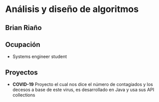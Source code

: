 # Análisis y diseño de algoritmos
## Brian Riaño
## Ocupación
- Systems engineer student
## Proyectos
- **COVID-19**
  Proyecto el cual nos dice el número de contagiados y los decesos a base de este virus, es desarrollado en Java y usa sus API collections
  
